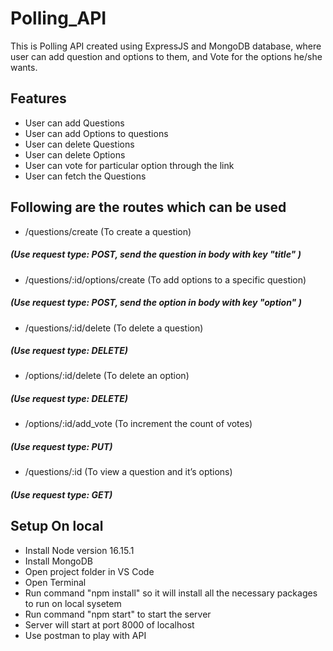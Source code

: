 # Polling_API
This is Polling API created using ExpressJS and MongoDB database, where user can add question and options to them, and Vote for the options he/she wants.

## Features
* User can add Questions
* User can add Options to questions
* User can delete Questions
* User can delete Options
* User can vote for particular option through the link
* User can fetch the Questions

## Following are the routes which can be used
*	/questions/create  (To create a question)
##### (Use request type: POST, send the question in body with key "title" )
*	/questions/:id/options/create  (To add options to a specific question)
##### (Use request type: POST, send the option in body with key "option" )
*	/questions/:id/delete (To delete a question)
##### (Use request type: DELETE)
*	/options/:id/delete (To delete an option)
##### (Use request type: DELETE)
*	/options/:id/add_vote (To increment the count of votes)
##### (Use request type: PUT)
*	/questions/:id (To view a question and it’s options)
##### (Use request type: GET)


## Setup On local
* Install Node version 16.15.1
* Install MongoDB
* Open project folder in VS Code
* Open Terminal
* Run command "npm install" so it will install all the necessary packages to run on local sysetem
* Run command "npm start" to start the server
* Server will start at port 8000 of localhost
* Use postman to play with API
